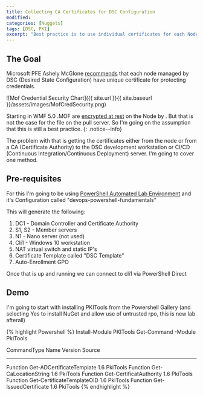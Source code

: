```yaml
---
title: Collecting CA Certificates for DSC Configuration
modified:
categories: [Nuggets]
tags: [DSC, PKI]
excerpt: "Best practice is to use individual certificates for each Node for DSC. While you can use auto enrollment, getting the certificates to where the MOF are build can be a problem. This is one solution"
---
```


## The Goal

Microsoft PFE Ashely McGlone [recommends](https://blogs.msdn.microsoft.com/powershell/2015/10/01/powershell-dsc-faq-sorting-out-certificates/) that each node managed by DSC (Desired State Configuration) have unique certificate for protecting credentials.

![Mof Credential Security Chart]({{ site.url }}{{ site.baseurl }}/assets/images/MofCredSecurity.png)

Starting in WMF 5.0 .MOF are [encrypted at rest](https://msdn.microsoft.com/en-us/powershell/wmf/5.0/dsc_encryptedmof) on the Node by . But that is not the case for the file on the pull server. So I'm going on the assumption that this is still a best practice. 
{: .notice--info}

The problem with that is getting the certificates either from the node or from a CA (Certificate Authority) to the DSC development workstation or CI/CD (Continuous Integration/Continuous Deployment) server. I'm going to cover one method.

## Pre-requisites

For this I'm going to be using [PowerShell Automated Lab Environment](https://github.com/theJasonHelmick/PS-AutoLab-Env) and it's Configuration called "devops-powershell-fundamentals"

This will generate the following:

1. DC1 - Domain Controller and Certificate Authority
2. S1, S2 - Member servers
3. N1 - Nano server (not used)
3. Cli1 - Windows 10 workstation
4. NAT virtual switch and static IP's 
5. Certificate Template called "DSC Template"
6. Auto-Enrollment GPO

Once that is up and running we can connect to cli1 via PowerShell Direct

## Demo 

I'm going to start with installing PKITools from the Powershell Gallery  (and selecting Yes to install NuGet and allow use of untrusted rpo, this is new lab afterall)

{% highlight Powershell %}
Install-Module PKITools
Get-Command -Module PkiTools

CommandType     Name                                               Version    Source
-----------     ----                                               -------    ------
Function        Get-ADCertificateTemplate                          1.6        PkiTools
Function        Get-CaLocationString                               1.6        PkiTools
Function        Get-CertificatAuthority                            1.6        PkiTools
Function        Get-CertificateTemplateOID                         1.6        PkiTools
Function        Get-IssuedCertificate                              1.6        PkiTools
{% endhighlight %}

                  


